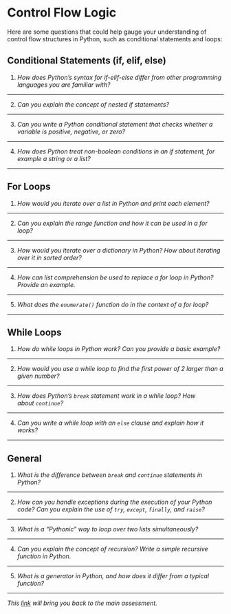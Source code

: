 # Control Flow Logic

Here are some questions that could help gauge your understanding of control flow structures in Python, such as conditional statements and loops:

## Conditional Statements (if, elif, else)

1. *How does Python’s syntax for if-elif-else differ from other programming languages you are familiar with?*

---

2. *Can you explain the concept of nested if statements?*

---

3. *Can you write a Python conditional statement that checks whether a variable is positive, negative, or zero?*

---

4. *How does Python treat non-boolean conditions in an if statement, for example a string or a list?*

---

## For Loops

1. *How would you iterate over a list in Python and print each element?*

---

2. *Can you explain the range function and how it can be used in a for loop?*
---

3. *How would you iterate over a dictionary in Python? How about iterating over it in sorted order?*

---

4. *How can list comprehension be used to replace a for loop in Python? Provide an example.*

---

5. *What does the `enumerate()` function do in the context of a for loop?*

---

## While Loops

1. *How do while loops in Python work? Can you provide a basic example?*

---

2. *How would you use a while loop to find the first power of 2 larger than a given number?*

---

3. *How does Python’s `break` statement work in a while loop? How about `continue`?*

---

4. *Can you write a while loop with an `else` clause and explain how it works?*

---

## General

1. *What is the difference between `break` and `continue` statements in Python?*

---

2. *How can you handle exceptions during the execution of your Python code? Can you explain the use of `try`, `except`, `finally`, and `raise`?*

---

3. *What is a “Pythonic” way to loop over two lists simultaneously?*

---

4. *Can you explain the concept of recursion? Write a simple recursive function in Python.*

---

5. *What is a generator in Python, and how does it differ from a typical function?*

---


_This [link](overview.md) will bring you back to the main assessment._
